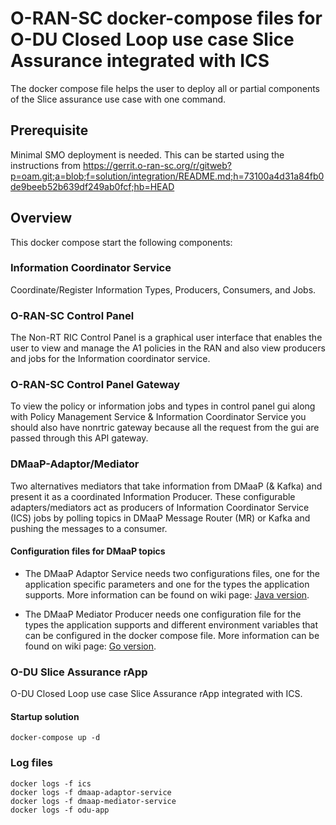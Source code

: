 <!--
 -
   ========================LICENSE_START=================================
   O-RAN-SC
   %%
   Copyright (C) 2022: Nordix Foundation
   %%
   Licensed under the Apache License, Version 2.0 (the "License");
   you may not use this file except in compliance with the License.
   You may obtain a copy of the License at

        http://www.apache.org/licenses/LICENSE-2.0

   Unless required by applicable law or agreed to in writing, software
   distributed under the License is distributed on an "AS IS" BASIS,
   WITHOUT WARRANTIES OR CONDITIONS OF ANY KIND, either express or implied.
   See the License for the specific language governing permissions and
   limitations under the License.
   ========================LICENSE_END===================================

-->

# O-RAN-SC docker-compose files for O-DU Closed Loop use case Slice Assurance integrated with ICS

The docker compose file helps the user to deploy all or partial components of the Slice assurance use case with one command.

## Prerequisite

Minimal SMO deployment is needed. This can be started using the instructions from https://gerrit.o-ran-sc.org/r/gitweb?p=oam.git;a=blob;f=solution/integration/README.md;h=73100a4d31a84fb0de9beeb52b639df249ab0fcf;hb=HEAD

## Overview

This docker compose start the following components:

### Information Coordinator Service

Coordinate/Register Information Types, Producers, Consumers, and Jobs.

### O-RAN-SC Control Panel

The Non-RT RIC Control Panel is a graphical user interface that enables the user to view and manage the A1 policies in the RAN and also view producers and jobs for the Information coordinator service.

### O-RAN-SC Control Panel Gateway

To view the policy or information jobs and types in control panel gui along with Policy Management Service & Information Coordinator Service you should also have nonrtric gateway because all the request from the gui are passed through this API gateway.

### DMaaP-Adaptor/Mediator

Two alternatives mediators that take information from DMaaP (& Kafka) and present it as a coordinated Information Producer.
These configurable adapters/mediators act as producers of Information Coordinator Service (ICS) jobs by polling topics in DMaaP Message Router (MR) or Kafka and pushing the messages to a consumer.

#### Configuration files for DMaaP topics

* The DMaaP Adaptor Service needs two configurations files, one for the application specific parameters and one for the types the application supports. More information can be found on wiki page: [Java version](https://wiki.o-ran-sc.org/display/RICNR/Release+F+-+Run+in+Docker#ReleaseFRuninDocker-RuntheDmaapAdaptorServiceDockerContainer).

* The DMaaP Mediator Producer needs one configuration file for the types the application supports and different environment variables that can be configured in the docker compose file. More information can be found on wiki page: [Go version](https://wiki.o-ran-sc.org/display/RICNR/Release+F+-+Run+in+Docker#ReleaseFRuninDocker-RuntheDmaapMediatorProducerDockerContainer).

### O-DU Slice Assurance rApp

O-DU Closed Loop use case Slice Assurance rApp integrated with ICS.

#### Startup solution

```
docker-compose up -d
```

### Log files

```
docker logs -f ics
docker logs -f dmaap-adaptor-service
docker logs -f dmaap-mediator-service
docker logs -f odu-app
```

